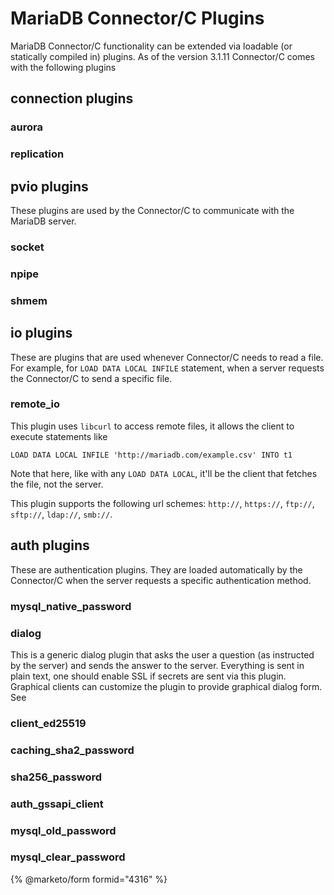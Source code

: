 # MariaDB Connector/C Plugins

MariaDB Connector/C functionality can be extended via loadable (or statically compiled in) plugins. As of the version 3.1.11 Connector/C comes with the following plugins

## connection plugins

### aurora

### replication

## pvio plugins

These plugins are used by the Connector/C to communicate with the MariaDB server.

### socket

### npipe

### shmem

## io plugins

These are plugins that are used whenever Connector/C needs to read a file.\
For example, for `LOAD DATA LOCAL INFILE` statement, when a server requests the Connector/C to send a specific file.

### remote\_io

This plugin uses `libcurl` to access remote files, it allows the client to execute statements like

`LOAD DATA LOCAL INFILE 'http://mariadb.com/example.csv' INTO t1`

Note that here, like with any `LOAD DATA LOCAL`, it'll be the client that fetches the file, not the server.

This plugin supports the following url schemes: `http://`, `https://`, `ftp://`, `sftp://`, `ldap://`, `smb://`.

## auth plugins

These are authentication plugins. They are loaded automatically by the Connector/C when the server requests a specific authentication method.

### mysql\_native\_password

### dialog

This is a generic dialog plugin that asks the user a question (as instructed by the server) and sends the answer to the server. Everything is sent in plain text, one should enable SSL if secrets are sent via this plugin.\
Graphical clients can customize the plugin to provide graphical dialog form. See

### client\_ed25519

### caching\_sha2\_password

### sha256\_password

### auth\_gssapi\_client

### mysql\_old\_password

### mysql\_clear\_password


{% @marketo/form formid="4316" %}
